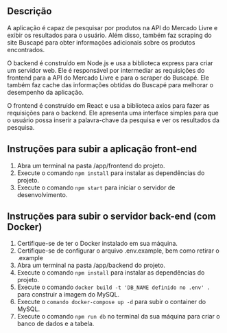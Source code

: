 ## Descrição

A aplicação é capaz de pesquisar por produtos na API do Mercado Livre e exibir os resultados para o usuário. Além disso, também faz scraping do site Buscapé para obter informações adicionais sobre os produtos encontrados.

O backend é construído em Node.js e usa a biblioteca express para criar um servidor web. Ele é responsável por intermediar as requisições do frontend para a API do Mercado Livre e para o scraper do Buscapé. Ele também faz cache das informações obtidas do Buscapé para melhorar o desempenho da aplicação.

O frontend é construído em React e usa a biblioteca axios para fazer as requisições para o backend. Ele apresenta uma interface simples para que o usuário possa inserir a palavra-chave da pesquisa e ver os resultados da pesquisa.

## Instruções para subir a aplicação front-end

1. Abra um terminal na pasta /app/frontend do projeto.
2. Execute o comando `npm install` para instalar as dependências do projeto.
3. Execute o comando `npm start` para iniciar o servidor de desenvolvimento.

## Instruções para subir o servidor back-end (com Docker)


1. Certifique-se de ter o Docker instalado em sua máquina.
2. Certifique-se de configurar o arquivo .env.example, bem como retirar o .example
3. Abra um terminal na pasta /app/backend do projeto.
4. Execute o comando `npm install` para instalar as dependências do projeto.
5. Execute o comando `docker build -t 'DB_NAME definido no .env' .` para construir a imagem do MySQL.
6. Execute o `comando docker-compose up -d` para subir o container do MySQL.
7. Execute o comando `npm run db` no terminal da sua máquina para criar o banco de dados e a tabela.